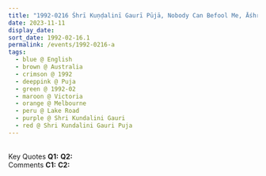 ```yaml
---
title: "1992-0216 Śhrī Kuṇḍalinī Gaurī Pūjā, Nobody Can Befool Me, Āśhram, Lake Road, Blackburne, Melbourne, Victoria, Australia"
date: 2023-11-11
display_date: 
sort_date: 1992-02-16.1
permalink: /events/1992-0216-a
tags:
  - blue @ English
  - brown @ Australia
  - crimson @ 1992
  - deeppink @ Puja
  - green @ 1992-02
  - maroon @ Victoria
  - orange @ Melbourne
  - peru @ Lake Road
  - purple @ Shri Kundalini Gauri
  - red @ Shri Kundalini Gauri Puja
---
```


<br>

<wave-list>
  <list-title color="DarkSeaGreen" width="55">Key Quotes</list-title>
  <list-item color="BlanchedAlmond" width="280"><b>Q1:</b> <i></i></list-item>
  <list-item color="Lavender" width="280"><b>Q2:</b> <i></i></list-item>
</wave-list>

<br>

<wave-list>
  <list-title color="DarkSeaGreen" width="55">Comments</list-title>
  <list-item color="BlanchedAlmond" width="280"><b>C1:</b> <i></i></list-item>
  <list-item color="Lavender" width="280"><b>C2:</b> <i></i></list-item>
</wave-list>